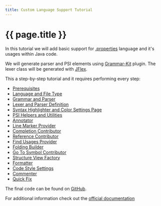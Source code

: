 ```yaml
---
title: Custom Language Support Tutorial
---
```


<!--
INITIAL_SOURCE https://confluence.jetbrains.com/display/IntelliJIDEA/Custom+Language+Support
-->

# {{ page.title }}

In this tutorial we will add basic support for
[.properties](http://en.wikipedia.org/wiki/.properties)
language and it's usages within Java code.

We will generate parser and PSI elements using
[Grammar-Kit](https://github.com/JetBrains/Grammar-Kit) plugin.
The lexer class will be generated with
[JFlex](http://jflex.de/).

This a step-by-step tutorial and it requires performing every step:

*  [Prerequisites](cls_prerequisites.html)
*  [Language and File Type](TODO)
*  [Grammar and Parser](TODO)
*  [Lexer and Parser Definition](TODO)
*  [Syntax Highlighter and Color Settings Page](TODO)
*  [PSI Helpers and Utilities](TODO)
*  [Annotator](TODO)
*  [Line Marker Provider](TODO)
*  [Completion Contributor](TODO)
*  [Reference Contributor](TODO)
*  [Find Usages Provider](TODO)
*  [Folding Builder](TODO)
*  [Go To Symbol Contributor](TODO)
*  [Structure View Factory](TODO)
*  [Formatter](TODO)
*  [Code Style Settings](TODO)
*  [Commenter](TODO)
*  [Quick Fix](TODO)

The final code can be found on
[GitHub](http://github.com/cheptsov/SimplePlugin).

For additional information check out the
[official documentation](http://confluence.jetbrains.net/display/IDEADEV/PluginDevelopment)


